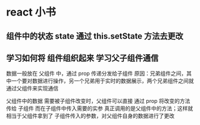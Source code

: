 # react 小书
## 组件中的状态 state 通过 this.setState 方法去更改
## 学习如何将 组件组织起来 学习父子组件通信
  数据一般放在 父组件 中，通过 prop 传递分发给子组件
  原因：兄弟组件之间，其中一个要对数据进行操作，另一个兄弟用于实时的数据展示，两个兄弟组件之间就通过父组件来实现通信
  
  父组件中的数据 需要被子组件改变时，父组件可以直接 通过 prop 将改变的方法 传给 子组件
  而在子组件中传入需要的实参 真正调用的是父组件中的方法；这样就相当于父组件拿到了 子组件传入的参数，对父组件自身的数据进行了更改